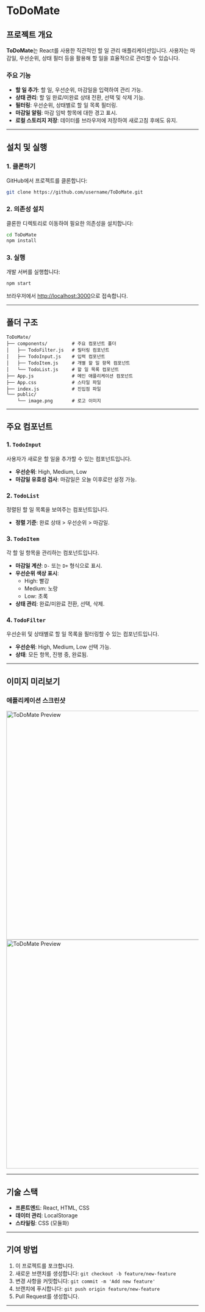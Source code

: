 # ToDoMate

## 프로젝트 개요
**ToDoMate**는 React를 사용한 직관적인 할 일 관리 애플리케이션입니다. 사용자는 마감일, 우선순위, 상태 필터 등을 활용해 할 일을 효율적으로 관리할 수 있습니다.

### 주요 기능
- **할 일 추가**: 할 일, 우선순위, 마감일을 입력하여 관리 가능.
- **상태 관리**: 할 일 완료/미완료 상태 전환, 선택 및 삭제 기능.
- **필터링**: 우선순위, 상태별로 할 일 목록 필터링.
- **마감일 알림**: 마감 임박 항목에 대한 경고 표시.
- **로컬 스토리지 저장**: 데이터를 브라우저에 저장하여 새로고침 후에도 유지.

---

## 설치 및 실행

### 1. 클론하기
GitHub에서 프로젝트를 클론합니다:
```bash
git clone https://github.com/username/ToDoMate.git
```

### 2. 의존성 설치
클론한 디렉토리로 이동하여 필요한 의존성을 설치합니다:
```bash
cd ToDoMate
npm install
```

### 3. 실행
개발 서버를 실행합니다:
```bash
npm start
```
브라우저에서 [http://localhost:3000](http://localhost:3000)으로 접속합니다.

---

## 폴더 구조

```
ToDoMate/
├── components/         # 주요 컴포넌트 폴더
│   ├── TodoFilter.js   # 필터링 컴포넌트
│   ├── TodoInput.js    # 입력 컴포넌트
│   ├── TodoItem.js     # 개별 할 일 항목 컴포넌트
│   └── TodoList.js     # 할 일 목록 컴포넌트
├── App.js              # 메인 애플리케이션 컴포넌트
├── App.css             # 스타일 파일
├── index.js            # 진입점 파일
└── public/
    └── image.png       # 로고 이미지
```

---

## 주요 컴포넌트

### 1. `TodoInput`
사용자가 새로운 할 일을 추가할 수 있는 컴포넌트입니다.
- **우선순위**: High, Medium, Low
- **마감일 유효성 검사**: 마감일은 오늘 이후로만 설정 가능.

### 2. `TodoList`
정렬된 할 일 목록을 보여주는 컴포넌트입니다.
- **정렬 기준**: 완료 상태 > 우선순위 > 마감일.

### 3. `TodoItem`
각 할 일 항목을 관리하는 컴포넌트입니다.
- **마감일 계산**: `D-` 또는 `D+` 형식으로 표시.
- **우선순위 색상 표시**:
  - High: 빨강
  - Medium: 노랑
  - Low: 초록
- **상태 관리**: 완료/미완료 전환, 선택, 삭제.

### 4. `TodoFilter`
우선순위 및 상태별로 할 일 목록을 필터링할 수 있는 컴포넌트입니다.
- **우선순위**: High, Medium, Low 선택 가능.
- **상태**: 모든 항목, 진행 중, 완료됨.

---

## 이미지 미리보기

### 애플리케이션 스크린샷
<img src="./public/imgex1.png" alt="ToDoMate Preview" width="600"><br>
<img src="./public/imgex2.png" alt="ToDoMate Preview" width="600"><br>

---

## 기술 스택
- **프론트엔드**: React, HTML, CSS
- **데이터 관리**: LocalStorage
- **스타일링**: CSS (모듈화)

---

## 기여 방법
1. 이 프로젝트를 포크합니다.
2. 새로운 브랜치를 생성합니다: `git checkout -b feature/new-feature`
3. 변경 사항을 커밋합니다: `git commit -m 'Add new feature'`
4. 브랜치에 푸시합니다: `git push origin feature/new-feature`
5. Pull Request를 생성합니다.

---
